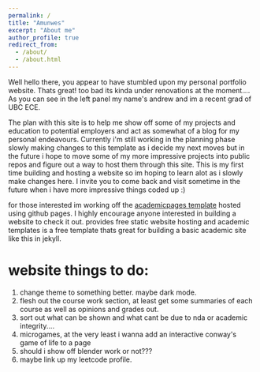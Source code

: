 ```yaml
---
permalink: /
title: "Amunwes"
excerpt: "About me"
author_profile: true
redirect_from: 
  - /about/
  - /about.html
---
```


Well hello there, you appear to have stumbled upon my personal portfolio website. Thats great! too bad its kinda under renovations at the moment....
As you can see in the left panel my name's andrew and im a recent grad of UBC ECE.

The plan with this site is to help me show off some of my projects and education to potential employers and act as somewhat of a blog for my personal endeavours. Currently i'm still working in the planning phase slowly making changes to this template as i decide my next moves but in the future i hope to move some of my more impressive projects into public repos and figure out a way to host them through this site. 
This is my first time building and hosting a website so im hoping to learn alot as i slowly make changes here.
I invite you to come back and visit sometime in the future when i have more impressive things coded up :)

for those interested im working off the [academicpages template](https://github.com/academicpages/academicpages.github.io) hosted using github pages. I highly encourage anyone interested in building a website to check it out. provides free static website hosting and academic templates is a free template thats great for building a basic academic site like this in jekyll.


website things to do:
=====
1. change theme to something better. maybe dark mode.
2. flesh out the course work section, at least get some summaries of each course as well as opinions and grades out.
3. sort out what can be shown and what cant be due to nda or academic integrity....
4. microgames, at the very least i wanna add an interactive conway's game of life to a page
5. should i show off blender work or not???
6. maybe link up my leetcode profile.





